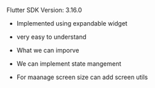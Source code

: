 Flutter SDK Version: 3.16.0

- Implemented using expandable widget
- very easy to understand



- What we can imporve
- We can implement state mangement
- For maanage screen size can add screen utils



